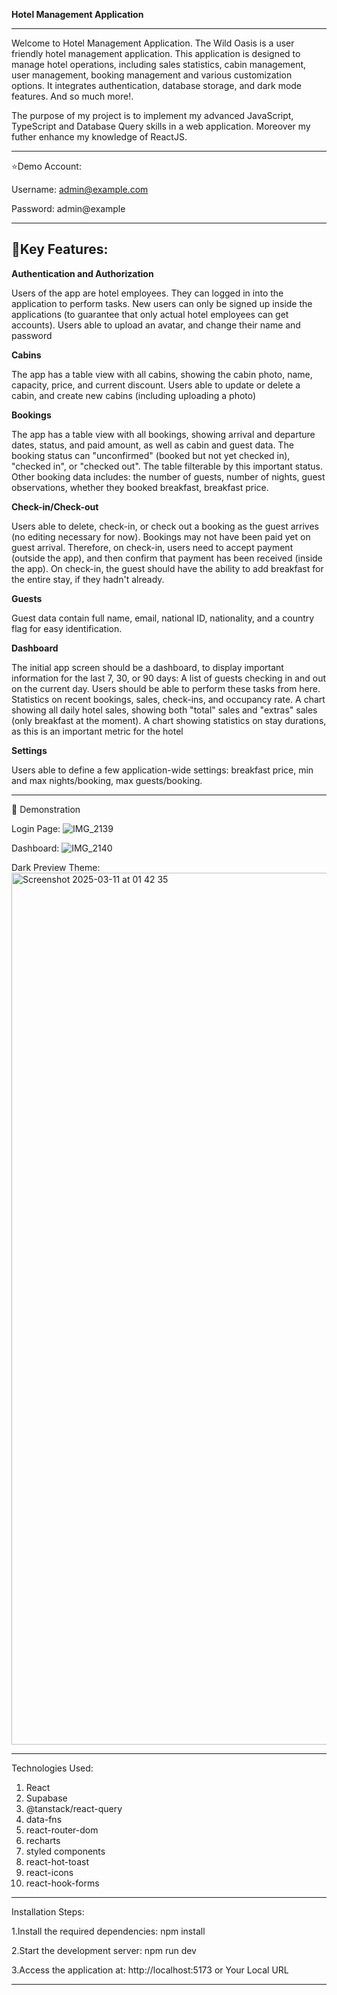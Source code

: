 **Hotel Management Application**

------------------------

Welcome to Hotel Management Application. The Wild Oasis is a user friendly hotel management application. This application is designed to manage hotel operations,
including sales statistics, cabin management, user management, booking management and various customization options. It integrates authentication, database storage, and dark mode
features. And so much more!.

The purpose of my project is to implement my advanced JavaScript, TypeScript and Database Query skills in a web application. Moreover my futher enhance my knowledge of ReactJS.

----------------------------------------------------------------------------------------------------------------------------------------------------------------------------------

⭐️Demo Account:


Username: admin@example.com

Password: admin@example

-----------------------------------------------

💫Key Features:
-----------------------------------------------
****Authentication and Authorization****

Users of the app are hotel employees. They can logged in into the application to perform tasks.
New users can only be signed up inside the applications (to guarantee that only actual hotel employees can get accounts).
Users able to upload an avatar, and change their name and password

****Cabins****

The app has a table view with all cabins, showing the cabin photo, name, capacity, price, and current discount.
Users able to update or delete a cabin, and create new cabins (including uploading a photo)

****Bookings****

The app has a table view with all bookings, showing arrival and departure dates, status, and paid amount, as well as cabin and guest data.
The booking status can "unconfirmed" (booked but not yet checked in), "checked in", or "checked out". The table filterable by this important status.
Other booking data includes: the number of guests, number of nights, guest observations, whether they booked breakfast, breakfast price.

****Check-in/Check-out****

Users able to delete, check-in, or check out a booking as the guest arrives (no editing necessary for now).
Bookings may not have been paid yet on guest arrival. Therefore, on check-in, users need to accept payment (outside the app), and then confirm that payment has been received (inside the app).
On check-in, the guest should have the ability to add breakfast for the entire stay, if they hadn't already.

****Guests****

Guest data contain full name, email, national ID, nationality, and a country flag for easy identification.

****Dashboard****

The initial app screen should be a dashboard, to display important information for the last 7, 30, or 90 days:
A list of guests checking in and out on the current day. Users should be able to perform these tasks from here.
Statistics on recent bookings, sales, check-ins, and occupancy rate.
A chart showing all daily hotel sales, showing both "total" sales and "extras" sales (only breakfast at the moment).
A chart showing statistics on stay durations, as this is an important metric for the hotel

****Settings****

Users able to define a few application-wide settings: breakfast price, min and max nights/booking, max guests/booking.



-------------------------------------------------------

💫 Demonstration

Login Page:
![IMG_2139](https://github.com/user-attachments/assets/73c075f1-b3cf-44ad-901d-7a5baa7b61a2)

Dashboard:
![IMG_2140](https://github.com/user-attachments/assets/a9ba28b1-57c6-4fcd-ac38-8ac7dcafd47d)

Dark Preview Theme:
<img width="1395" alt="Screenshot 2025-03-11 at 01 42 35" src="https://github.com/user-attachments/assets/a632ab2d-0d77-490e-b862-4f8b282889b9" />

------------------------------------------------------

Technologies Used:

1. React
2. Supabase
3. @tanstack/react-query
4. data-fns
5. react-router-dom
6. recharts
7. styled components
8. react-hot-toast
9. react-icons
10. react-hook-forms

---------------------------------------------------------

Installation Steps:


1.Install the required dependencies:  npm install


2.Start the development server:  npm run dev


3.Access the application at:  http://localhost:5173 or Your Local URL



--------------------------------------------------------------
